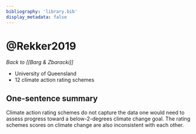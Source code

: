 ```yaml
---
bibliography: 'library.bib'
display_metadata: false
---
```


# @Rekker2019

_Back to [[Barg & Zbaracki]]_

* University of Queensland
* 12 climate action rating schemes

## One-sentence summary

Climate action rating schemes do not capture the data one would need to assess progress toward a below-2-degrees climate change goal. The rating schemes scores on climate change are also inconsistent with each other.